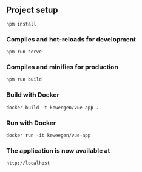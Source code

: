 ## Project setup
```
npm install
```

### Compiles and hot-reloads for development
```
npm run serve
```

### Compiles and minifies for production
```
npm run build
```

### Build with Docker
```
docker build -t keweegen/vue-app .
```

### Run with Docker
```
docker run -it keweegen/vue-app
```

### The application is now available at
```
http://localhost
```

